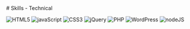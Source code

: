 <div>

</div>
# Skills - Technical

![HTML5](https://img.shields.io/badge/HTML5-%23E34F26?style=for-the-badge&logo=HTML5&logoColor=white)
![javaScript](https://img.shields.io/badge/javaScript-%23F7DF1E?style=for-the-badge&logo=javaScript&logoColor=white)
![CSS3](https://img.shields.io/badge/CSS3-%231572B6?style=for-the-badge&logo=CSS3&logoColor=white)
![jQuery](https://img.shields.io/badge/jQuery-%230769AD?style=for-the-badge&logo=jQuery&logoColor=white)
![PHP](https://img.shields.io/badge/PHP-%23777BB4?style=for-the-badge&logo=PHP&logoColor=white)
![WordPress](https://img.shields.io/badge/WordPress-%2321759B?style=for-the-badge&logo=Wordpress&logoColor=white)
![nodeJS](https://img.shields.io/badge/NodeJS-%23339933?style=for-the-badge&logo=Node.js&logoColor=white)
